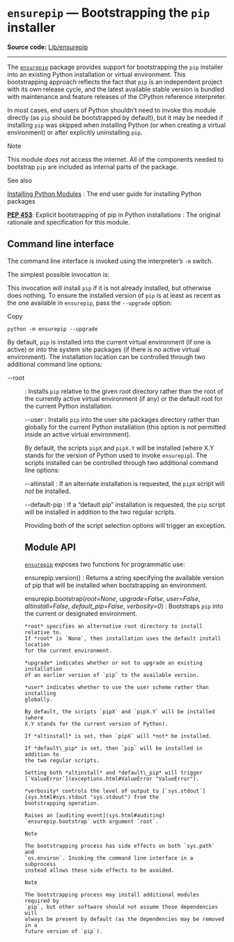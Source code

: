 `ensurepip` — Bootstrapping the `pip` installer
===============================================

**Source code:** [Lib/ensurepip](https://github.com/python/cpython/tree/3.13/Lib/ensurepip)

---

The [`ensurepip`](#module-ensurepip "ensurepip: Bootstrapping the \"pip\" installer into an existing Python installation or virtual environment.") package provides support for bootstrapping the `pip`
installer into an existing Python installation or virtual environment. This
bootstrapping approach reflects the fact that `pip` is an independent
project with its own release cycle, and the latest available stable version
is bundled with maintenance and feature releases of the CPython reference
interpreter.

In most cases, end users of Python shouldn’t need to invoke this module
directly (as `pip` should be bootstrapped by default), but it may be
needed if installing `pip` was skipped when installing Python (or
when creating a virtual environment) or after explicitly uninstalling
`pip`.

Note

This module *does not* access the internet. All of the components
needed to bootstrap `pip` are included as internal parts of the
package.

See also

[Installing Python Modules](../installing/index.html#installing-index)
:   The end user guide for installing Python packages

[**PEP 453**](https://peps.python.org/pep-0453/): Explicit bootstrapping of pip in Python installations
:   The original rationale and specification for this module.

Command line interface
----------------------

The command line interface is invoked using the interpreter’s `-m` switch.

The simplest possible invocation is:

This invocation will install `pip` if it is not already installed,
but otherwise does nothing. To ensure the installed version of `pip`
is at least as recent as the one available in `ensurepip`, pass the
`--upgrade` option:

Copy

```
python -m ensurepip --upgrade

```

By default, `pip` is installed into the current virtual environment
(if one is active) or into the system site packages (if there is no
active virtual environment). The installation location can be controlled
through two additional command line options:

--root <dir>
:   Installs `pip` relative to the given root directory rather than the root
    of the currently active virtual environment (if any) or the default root
    for the current Python installation.

--user
:   Installs `pip` into the user site packages directory rather than globally
    for the current Python installation (this option is not permitted inside an
    active virtual environment).

By default, the scripts `pipX` and `pipX.Y` will be installed (where
X.Y stands for the version of Python used to invoke `ensurepip`). The
scripts installed can be controlled through two additional command line
options:

--altinstall
:   If an alternate installation is requested, the `pipX` script will *not* be
    installed.

--default-pip
:   If a “default pip” installation is requested, the `pip` script will be
    installed in addition to the two regular scripts.

Providing both of the script selection options will trigger an exception.

Module API
----------

[`ensurepip`](#module-ensurepip "ensurepip: Bootstrapping the \"pip\" installer into an existing Python installation or virtual environment.") exposes two functions for programmatic use:

ensurepip.version()
:   Returns a string specifying the available version of pip that will be
    installed when bootstrapping an environment.

ensurepip.bootstrap(*root=None*, *upgrade=False*, *user=False*, *altinstall=False*, *default\_pip=False*, *verbosity=0*)
:   Bootstraps `pip` into the current or designated environment.

    *root* specifies an alternative root directory to install relative to.
    If *root* is `None`, then installation uses the default install location
    for the current environment.

    *upgrade* indicates whether or not to upgrade an existing installation
    of an earlier version of `pip` to the available version.

    *user* indicates whether to use the user scheme rather than installing
    globally.

    By default, the scripts `pipX` and `pipX.Y` will be installed (where
    X.Y stands for the current version of Python).

    If *altinstall* is set, then `pipX` will *not* be installed.

    If *default\_pip* is set, then `pip` will be installed in addition to
    the two regular scripts.

    Setting both *altinstall* and *default\_pip* will trigger
    [`ValueError`](exceptions.html#ValueError "ValueError").

    *verbosity* controls the level of output to [`sys.stdout`](sys.html#sys.stdout "sys.stdout") from the
    bootstrapping operation.

    Raises an [auditing event](sys.html#auditing) `ensurepip.bootstrap` with argument `root`.

    Note

    The bootstrapping process has side effects on both `sys.path` and
    `os.environ`. Invoking the command line interface in a subprocess
    instead allows these side effects to be avoided.

    Note

    The bootstrapping process may install additional modules required by
    `pip`, but other software should not assume those dependencies will
    always be present by default (as the dependencies may be removed in a
    future version of `pip`).